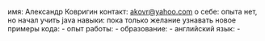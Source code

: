 имя: Александр Ковригин
контакт: akovr@yahoo.com
о себе: опыта нет, но начал учить java
навыки: пока только желание узнавать новое
примеры кода: -
опыт работы: -
образование: -
английский язык: -